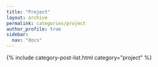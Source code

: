 ```yaml
---
title: "Project"
layout: archive
permalink: categories/project
author_profile: true
sidebar:
  nav: "docs"
---
```



{% include category-post-list.html category="project" %}